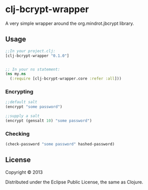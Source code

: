 # clj-bcrypt-wrapper

A very simple wrapper around the org.mindrot.jbcrypt library.


## Usage

```clojure
;;In your project.clj:
[clj-bcrypt-wrapper "0.1.0"]


;; In your ns statement:
(ns my.ns
  (:require [clj-bcrypt-wrapper.core :refer :all]))
```

### Encrypting
```clojure
;;default salt
(encrypt "some password")

;;supply a salt
(encrypt (gensalt 10) "some password")
```

### Checking 
```clojure
(check-password "some password" hashed-password)
```

## License

Copyright © 2013

Distributed under the Eclipse Public License, the same as Clojure.